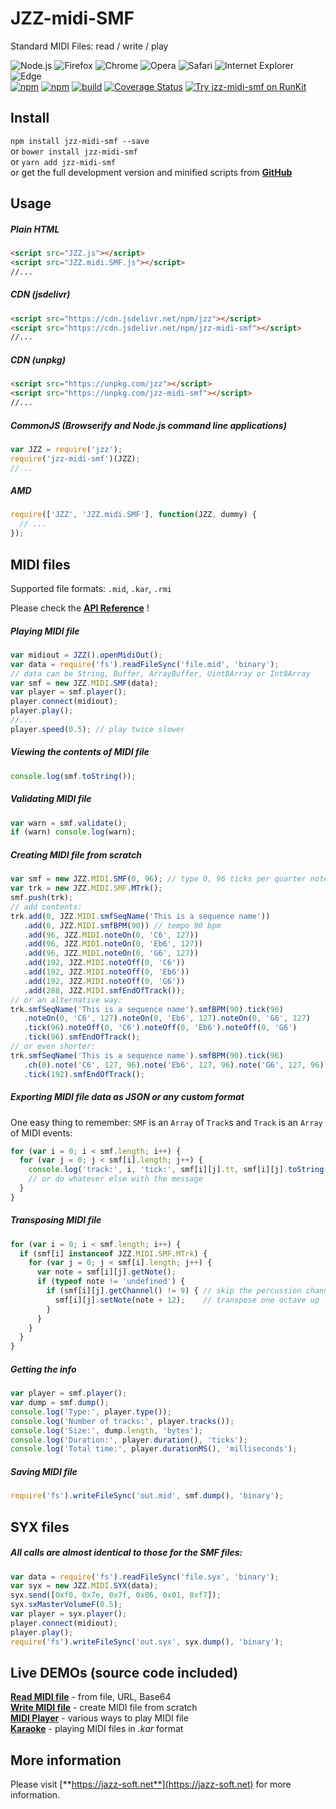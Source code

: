 # JZZ-midi-SMF

Standard MIDI Files: read / write / play

![Node.js](https://jazz-soft.github.io/img/nodejs.jpg)
![Firefox](https://jazz-soft.github.io/img/firefox.jpg)
![Chrome](https://jazz-soft.github.io/img/chrome.jpg)
![Opera](https://jazz-soft.github.io/img/opera.jpg)
![Safari](https://jazz-soft.github.io/img/safari.jpg)
![Internet Explorer](https://jazz-soft.github.io/img/msie.jpg)
![Edge](https://jazz-soft.github.io/img/edgc.jpg)  
[![npm](https://img.shields.io/npm/v/jzz-midi-smf.svg)](https://www.npmjs.com/package/jzz-midi-smf)
[![npm](https://img.shields.io/npm/dt/jzz-midi-smf.svg)](https://www.npmjs.com/package/jzz-midi-smf)
[![build](https://github.com/jazz-soft/JZZ-midi-SMF/actions/workflows/build.yml/badge.svg)](https://github.com/jazz-soft/JZZ-midi-SMF/actions)
[![Coverage Status](https://coveralls.io/repos/github/jazz-soft/JZZ-midi-SMF/badge.svg?branch=master)](https://coveralls.io/github/jazz-soft/JZZ-midi-SMF?branch=master)
[![Try jzz-midi-smf on RunKit](https://badge.runkitcdn.com/jzz-midi-smf.svg)](https://npm.runkit.com/jzz-midi-smf)

## Install

`npm install jzz-midi-smf --save`  
or `bower install jzz-midi-smf`  
or `yarn add jzz-midi-smf`  
or get the full development version and minified scripts from [**GitHub**](https://github.com/jazz-soft/JZZ-midi-SMF)

## Usage

##### Plain HTML

```html
<script src="JZZ.js"></script>
<script src="JZZ.midi.SMF.js"></script>
//...
```

##### CDN (jsdelivr)

```html
<script src="https://cdn.jsdelivr.net/npm/jzz"></script>
<script src="https://cdn.jsdelivr.net/npm/jzz-midi-smf"></script>
//...
```

##### CDN (unpkg)

```html
<script src="https://unpkg.com/jzz"></script>
<script src="https://unpkg.com/jzz-midi-smf"></script>
//...
```

##### CommonJS (Browserify and Node.js command line applications)

```js
var JZZ = require('jzz');
require('jzz-midi-smf')(JZZ);
//...
```

##### AMD

```js
require(['JZZ', 'JZZ.midi.SMF'], function(JZZ, dummy) {
  // ...
});
```

## MIDI files
Supported file formats: `.mid`, `.kar`, `.rmi`

Please check the [**API Reference**](https://jazz-soft.net/doc/JZZ/midifile.html) !

##### Playing MIDI file

```js
var midiout = JZZ().openMidiOut();
var data = require('fs').readFileSync('file.mid', 'binary');
// data can be String, Buffer, ArrayBuffer, Uint8Array or Int8Array
var smf = new JZZ.MIDI.SMF(data);
var player = smf.player();
player.connect(midiout);
player.play();
//...
player.speed(0.5); // play twice slower
```

##### Viewing the contents of MIDI file

```js
console.log(smf.toString());
```

##### Validating MIDI file

```js
var warn = smf.validate();
if (warn) console.log(warn);
```

##### Creating MIDI file from scratch

```js
var smf = new JZZ.MIDI.SMF(0, 96); // type 0, 96 ticks per quarter note
var trk = new JZZ.MIDI.SMF.MTrk();
smf.push(trk);
// add contents:
trk.add(0, JZZ.MIDI.smfSeqName('This is a sequence name'))
   .add(0, JZZ.MIDI.smfBPM(90)) // tempo 90 bpm
   .add(96, JZZ.MIDI.noteOn(0, 'C6', 127))
   .add(96, JZZ.MIDI.noteOn(0, 'Eb6', 127))
   .add(96, JZZ.MIDI.noteOn(0, 'G6', 127))
   .add(192, JZZ.MIDI.noteOff(0, 'C6'))
   .add(192, JZZ.MIDI.noteOff(0, 'Eb6'))
   .add(192, JZZ.MIDI.noteOff(0, 'G6'))
   .add(288, JZZ.MIDI.smfEndOfTrack());
// or an alternative way:
trk.smfSeqName('This is a sequence name').smfBPM(90).tick(96)
   .noteOn(0, 'C6', 127).noteOn(0, 'Eb6', 127).noteOn(0, 'G6', 127)
   .tick(96).noteOff(0, 'C6').noteOff(0, 'Eb6').noteOff(0, 'G6')
   .tick(96).smfEndOfTrack();
// or even shorter:
trk.smfSeqName('This is a sequence name').smfBPM(90).tick(96)
   .ch(0).note('C6', 127, 96).note('Eb6', 127, 96).note('G6', 127, 96)
   .tick(192).smfEndOfTrack();
```

##### Exporting MIDI file data as JSON or any custom format

One easy thing to remember: `SMF` is an `Array` of `Track`s and `Track` is an `Array` of MIDI events:

```js
for (var i = 0; i < smf.length; i++) {
  for (var j = 0; j < smf[i].length; j++) {
    console.log('track:', i, 'tick:', smf[i][j].tt, smf[i][j].toString());
    // or do whatever else with the message
  }
}
```

##### Transposing MIDI file

```js
for (var i = 0; i < smf.length; i++) {
  if (smf[i] instanceof JZZ.MIDI.SMF.MTrk) {
    for (var j = 0; j < smf[i].length; j++) {
      var note = smf[i][j].getNote();
      if (typeof note != 'undefined') {
        if (smf[i][j].getChannel() != 9) { // skip the percussion channel
          smf[i][j].setNote(note + 12);    // transpose one octave up
        }
      }
    }
  }
}
```

##### Getting the info

```js
var player = smf.player();
var dump = smf.dump();
console.log('Type:', player.type());
console.log('Number of tracks:', player.tracks());
console.log('Size:', dump.length, 'bytes');
console.log('Duration:', player.duration(), 'ticks');
console.log('Total time:', player.durationMS(), 'milliseconds');
```

##### Saving MIDI file

```js
require('fs').writeFileSync('out.mid', smf.dump(), 'binary');
```

## SYX files

##### All calls are almost identical to those for the SMF files:

```js
var data = require('fs').readFileSync('file.syx', 'binary');
var syx = new JZZ.MIDI.SYX(data);
syx.send([0xf0, 0x7e, 0x7f, 0x06, 0x01, 0xf7]);
syx.sxMasterVolumeF(0.5);
var player = syx.player();
player.connect(midiout);
player.play();
require('fs').writeFileSync('out.syx', syx.dump(), 'binary');
```

## Live DEMOs (source code included)

[**Read MIDI file**](https://jazz-soft.net/demo/ReadMidiFile.html) - from file, URL, Base64  
[**Write MIDI file**](https://jazz-soft.net/demo/WriteMidiFile.html) - create MIDI file from scratch  
[**MIDI Player**](https://jazz-soft.net/demo/PlayMidiFile.html) - various ways to play MIDI file  
[**Karaoke**](https://jazz-soft.net/demo/Karaoke.html) - playing MIDI files in *.kar* format

## More information

Please visit [**https://jazz-soft.net**](https://jazz-soft.net) for more information.  
